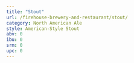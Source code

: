 ```yaml
---
title: "Stout"
url: /firehouse-brewery-and-restaurant/stout/
category: North American Ale
style: American-Style Stout
abv: 0
ibu: 0
srm: 0
upc: 0
---
```


